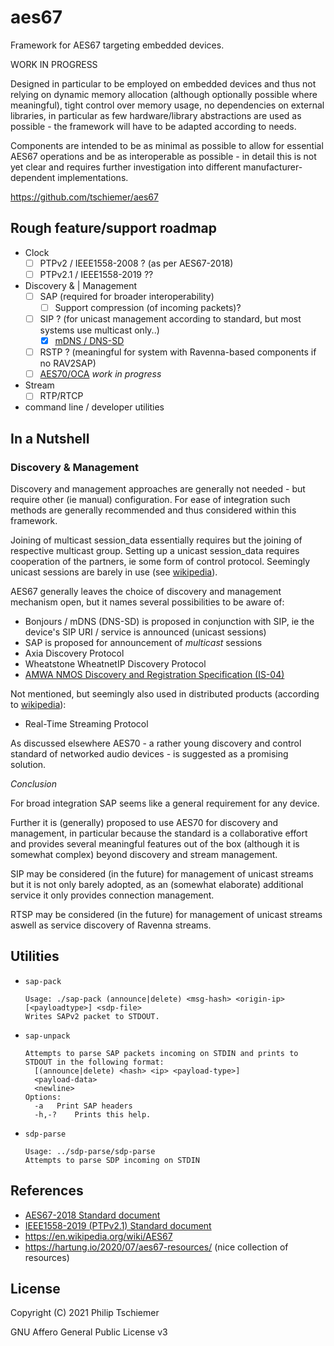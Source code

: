 # aes67
Framework for AES67 targeting embedded devices.

WORK IN PROGRESS

Designed in particular to be employed on embedded devices and thus not relying on dynamic memory allocation (although optionally possible where meaningful), tight control over memory usage, no dependencies on external libraries, in particular as few hardware/library abstractions are used as possible - the framework will have to be adapted according to needs.

Components are intended to be as minimal as possible to allow for essential AES67 operations and be as interoperable as possible - in detail this is not yet clear and requires further investigation into different manufacturer-dependent implementations.

https://github.com/tschiemer/aes67

## Rough feature/support roadmap

- Clock
  - [ ] PTPv2 / IEEE1558-2008 ? (as per AES67-2018)
  - [ ] PTPv2.1 / IEEE1558-2019 ??
- Discovery & | Management
  - [ ] SAP (required for broader interoperability)
    - [ ] Support compression (of incoming packets)?
  - [ ] SIP ? (for unicast management according to standard, but most systems use multicast only..)
    - [x] [mDNS / DNS-SD](https://github.com/tschiemer/minimr)
  - [ ] RSTP ? (meaningful for system with Ravenna-based components if no RAV2SAP)
  - [ ] [AES70/OCA](https://github.com/tschiemer/ocac) *work in progress*
- Stream
  - [ ] RTP/RTCP

- command line / developer utilities



## In a Nutshell

### Discovery & Management

Discovery and management approaches are generally not needed - but require other (ie manual) configuration. For ease of integration such methods are generally recommended and thus considered within this framework.

Joining of multicast session_data essentially requires but the joining of respective multicast group.
Setting up a unicast session_data requires cooperation of the partners, ie some form of control protocol.
Seemingly unicast sessions are barely in use (see [wikipedia](https://en.wikipedia.org/wiki/AES67#Adoption)).


AES67 generally leaves the choice of discovery and management mechanism open, but it names several possibilities to be aware of:

 - Bonjours / mDNS (DNS-SD) is proposed in conjunction with SIP, ie the device's SIP URI / service is announced (unicast sessions)
 - SAP is proposed for announcement of *multicast* sessions
 - Axia Discovery Protocol
 - Wheatstone WheatnetIP Discovery Protocol
 - [AMWA NMOS Discovery and Registration Specification (IS-04)]( https://github.com/AMWA-TV/nmos-discovery-registration)

Not mentioned, but seemingly also used in distributed products (according to [wikipedia](https://en.wikipedia.org/wiki/AES67#Adoption)):

- Real-Time Streaming Protocol

As discussed elsewhere AES70 - a rather young discovery and control standard of networked audio devices - is suggested as a promising solution.

*Conclusion*

For broad integration SAP seems like a general requirement for any device.

Further it is (generally) proposed to use AES70 for discovery and management, in particular because the standard is a collaborative effort and provides several meaningful features out of the box (although it is somewhat complex) beyond discovery and stream management.

SIP may be considered (in the future) for management of unicast streams but it is not only barely adopted, as an (somewhat elaborate) additional service it only provides connection management.

RTSP may be considered (in the future) for management of unicast streams aswell as service discovery of Ravenna streams.

## Utilities

- `sap-pack`
  ```
  Usage: ./sap-pack (announce|delete) <msg-hash> <origin-ip> [<payloadtype>] <sdp-file>
  Writes SAPv2 packet to STDOUT.
  ```
- `sap-unpack`
  ```
  Attempts to parse SAP packets incoming on STDIN and prints to STDOUT in the following format:
    [(announce|delete) <hash> <ip> <payload-type>]
    <payload-data>
    <newline>
  Options:
    -a	 Print SAP headers
    -h,-?	 Prints this help.
  ```
- `sdp-parse`
  ```
  Usage: ../sdp-parse/sdp-parse
  Attempts to parse SDP incoming on STDIN
  ```

## References

- [AES67-2018 Standard document](https://www.aes.org/publications/standards/search.cfm?docID=96)
- [IEEE1558-2019 (PTPv2.1) Standard document](https://standards.ieee.org/content/ieee-standards/en/standard/1588-2019.html)
- https://en.wikipedia.org/wiki/AES67
- https://hartung.io/2020/07/aes67-resources/ (nice collection of resources)

## License

Copyright (C) 2021  Philip Tschiemer

GNU Affero General Public License v3

